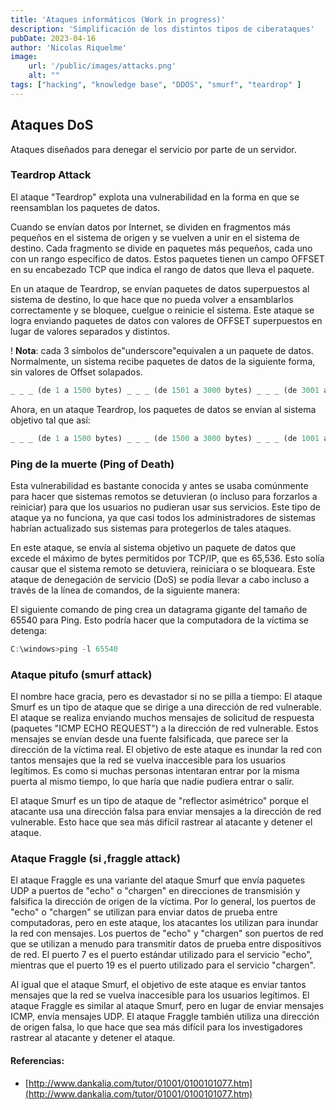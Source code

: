 ```yaml
---
title: 'Ataques informáticos (Work in progress)'
description: 'Simplificación de los distintos tipos de ciberataques'
pubDate: 2023-04-16
author: 'Nicolas Riquelme'
image: 
    url: '/public/images/attacks.png'
    alt: ""
tags: ["hacking", "knowledge base", "DDOS", "smurf", "teardrop" ]
---
```


## Ataques DoS
Ataques diseñados para denegar el servicio por parte de un servidor.

### Teardrop Attack
El ataque "Teardrop" explota una vulnerabilidad en la forma en que se reensamblan los paquetes de datos.

Cuando se envían datos por Internet, se dividen en fragmentos más pequeños en el sistema de origen y se vuelven a unir en el sistema de destino. Cada fragmento se divide en paquetes más pequeños, cada uno con un rango específico de datos. Estos paquetes tienen un campo OFFSET en su encabezado TCP que indica el rango de datos que lleva el paquete.

En un ataque de Teardrop, se envían paquetes de datos superpuestos al sistema de destino, lo que hace que no pueda volver a ensamblarlos correctamente y se bloquee, cuelgue o reinicie el sistema. Este ataque se logra enviando paquetes de datos con valores de OFFSET superpuestos en lugar de valores separados y distintos.

! **Nota**: cada 3 símbolos de"underscore"equivalen a un paquete de datos.
Normalmente, un sistema recibe paquetes de datos de la siguiente forma, sin valores de Offset solapados.
```ruby
_ _ _ (de 1 a 1500 bytes) _ _ _ (de 1501 a 3000 bytes) _ _ _ (de 3001 a 4500 bytes) 
```
Ahora, en un ataque Teardrop, los paquetes de datos se envían al sistema objetivo tal que así:
```ruby
_ _ _ (de 1 a 1500 bytes) _ _ _ (de 1500 a 3000 bytes) _ _ _ (de 1001 a 3600 bytes)
```

### Ping de la muerte (Ping of Death)
Esta vulnerabilidad es bastante conocida y antes se usaba comúnmente para hacer que sistemas remotos se detuvieran (o incluso para forzarlos a reiniciar) para que los usuarios no pudieran usar sus servicios. Este tipo de ataque ya no funciona, ya que casi todos los administradores de sistemas habrían actualizado sus sistemas para protegerlos de tales ataques.

En este ataque, se envía al sistema objetivo un paquete de datos que excede el máximo de bytes permitidos por TCP/IP, que es 65,536. Esto solía causar que el sistema remoto se detuviera, reiniciara o se bloqueara. Este ataque de denegación de servicio (DoS) se podía llevar a cabo incluso a través de la línea de comandos, de la siguiente manera:

El siguiente comando de ping crea un datagrama gigante del tamaño de 65540 para Ping. Esto podría hacer que la computadora de la víctima se detenga:  

```powershell
C:\windows>ping -l 65540
```

### Ataque pitufo (smurf attack)
El nombre hace gracia, pero es devastador si no se pilla a tiempo: El ataque Smurf es un tipo de ataque que se dirige a una dirección de red vulnerable. El ataque se realiza enviando muchos mensajes de solicitud de respuesta (paquetes "ICMP ECHO REQUEST") a la dirección de red vulnerable. Estos mensajes se envían desde una fuente falsificada, que parece ser la dirección de la víctima real. El objetivo de este ataque es inundar la red con tantos mensajes que la red se vuelva inaccesible para los usuarios legítimos. Es como si muchas personas intentaran entrar por la misma puerta al mismo tiempo, lo que haría que nadie pudiera entrar o salir. 

El ataque Smurf es un tipo de ataque de "reflector asimétrico" porque el atacante usa una dirección falsa para enviar mensajes a la dirección de red vulnerable. Esto hace que sea más difícil rastrear al atacante y detener el ataque.

### Ataque Fraggle (si ,fraggle attack)
El ataque Fraggle es una variante del ataque Smurf que envía paquetes UDP a puertos de "echo" o "chargen" en direcciones de transmisión y falsifica la dirección de origen de la víctima. Por lo general, los puertos de "echo" o "chargen" se utilizan para enviar datos de prueba entre computadoras, pero en este ataque, los atacantes los utilizan para inundar la red con mensajes. Los puertos de "echo" y "chargen" son puertos de red que se utilizan a menudo para transmitir datos de prueba entre dispositivos de red. El puerto 7 es el puerto estándar utilizado para el servicio "echo", mientras que el puerto 19 es el puerto utilizado para el servicio "chargen". 

Al igual que el ataque Smurf, el objetivo de este ataque es enviar tantos mensajes que la red se vuelva inaccesible para los usuarios legítimos. El ataque Fraggle es similar al ataque Smurf, pero en lugar de enviar mensajes ICMP, envía mensajes UDP. El ataque Fraggle también utiliza una dirección de origen falsa, lo que hace que sea más difícil para los investigadores rastrear al atacante y detener el ataque.



#### Referencias:
- [http://www.dankalia.com/tutor/01001/0100101077.htm](http://www.dankalia.com/tutor/01001/0100101077.htm)
